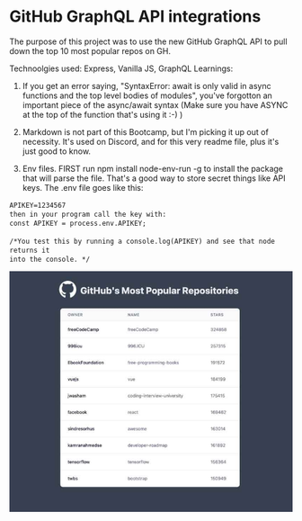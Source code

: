 # GitHub GraphQL API integrations 
The purpose of this project was to use the new GitHub GraphQL
API to pull down the top 10 most popular repos on GH.

Technoolgies used: Express, Vanilla JS, GraphQL
Learnings:
1. If you get an error saying, "SyntaxError: await is only valid in async 
functions and the top level bodies of modules", you've forgotton an important
piece of the async/await syntax (Make sure you have ASYNC at the top of the 
function that's using it :-) )

2. Markdown is not part of this Bootcamp, but I'm picking it up out of necessity.
It's used on Discord, and for this very readme file, plus it's just good to know.

3. Env files. FIRST run npm install node-env-run -g to install the package that 
will parse the file. That's a good way to store secret things like API keys. 
The .env file goes like this:

```
APIKEY=1234567
then in your program call the key with:
const APIKEY = process.env.APIKEY;

/*You test this by running a console.log(APIKEY) and see that node returns it
into the console. */
```
![alt text](https://github.com/tripdog/github-graphql/blob/master/public/img/screen-shot.jpg?raw=true)

